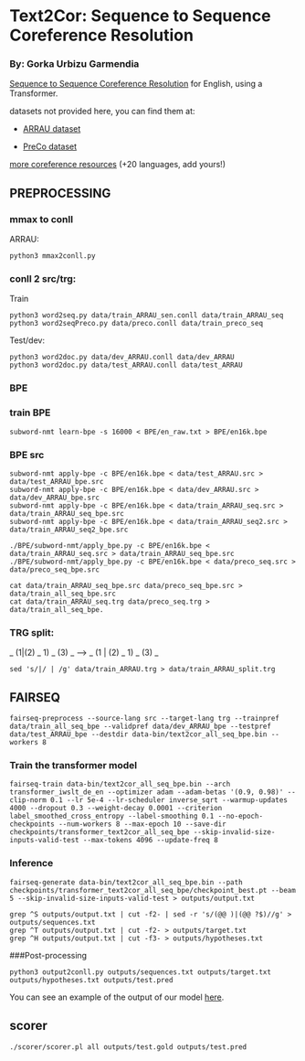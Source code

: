 # Text2Cor: Sequence to Sequence Coreference Resolution

### By: Gorka Urbizu Garmendia

[Sequence to Sequence Coreference Resolution](https://www.aclweb.org/anthology/2020.crac-1.5/) for English, using a Transformer.

datasets not provided here, you can find them at:

- [ARRAU dataset](https://catalog.ldc.upenn.edu/LDC2013T22)

- [PreCo dataset](https://preschool-lab.github.io/PreCo/)

[more coreference resources](https://github.com/gorka96/Coreference-Corpora-Resources)  (+20 languages, add yours!)


## PREPROCESSING

### mmax to conll


ARRAU:
```
python3 mmax2conll.py
```

### conll 2 src/trg:

Train
```
python3 word2seq.py data/train_ARRAU_sen.conll data/train_ARRAU_seq
python3 word2seqPreco.py data/preco.conll data/train_preco_seq
```
Test/dev:
```
python3 word2doc.py data/dev_ARRAU.conll data/dev_ARRAU
python3 word2doc.py data/test_ARRAU.conll data/test_ARRAU
```

### BPE

### train BPE
```
subword-nmt learn-bpe -s 16000 < BPE/en_raw.txt > BPE/en16k.bpe
```
### BPE src
```
subword-nmt apply-bpe -c BPE/en16k.bpe < data/test_ARRAU.src > data/test_ARRAU_bpe.src
subword-nmt apply-bpe -c BPE/en16k.bpe < data/dev_ARRAU.src > data/dev_ARRAU_bpe.src
subword-nmt apply-bpe -c BPE/en16k.bpe < data/train_ARRAU_seq.src > data/train_ARRAU_seq_bpe.src
subword-nmt apply-bpe -c BPE/en16k.bpe < data/train_ARRAU_seq2.src > data/train_ARRAU_seq2_bpe.src

./BPE/subword-nmt/apply_bpe.py -c BPE/en16k.bpe < data/train_ARRAU_seq.src > data/train_ARRAU_seq_bpe.src
./BPE/subword-nmt/apply_bpe.py -c BPE/en16k.bpe < data/preco_seq.src > data/preco_seq_bpe.src

cat data/train_ARRAU_seq_bpe.src data/preco_seq_bpe.src > data/train_all_seq_bpe.src
cat data/train_ARRAU_seq.trg data/preco_seq.trg > data/train_all_seq_bpe.
```

### TRG split:

_  (1|(2) _  1)  _  (3)  _  -->  _  (1  |  (2)  _  1)  _  (3)  _

```
sed 's/|/ | /g' data/train_ARRAU.trg > data/train_ARRAU_split.trg
```

## FAIRSEQ
```
fairseq-preprocess --source-lang src --target-lang trg --trainpref data/train_all_seq_bpe --validpref data/dev_ARRAU_bpe --testpref data/test_ARRAU_bpe --destdir data-bin/text2cor_all_seq_bpe.bin --workers 8
```

### Train the transformer model
```
fairseq-train data-bin/text2cor_all_seq_bpe.bin --arch transformer_iwslt_de_en --optimizer adam --adam-betas '(0.9, 0.98)' --clip-norm 0.1 --lr 5e-4 --lr-scheduler inverse_sqrt --warmup-updates 4000 --dropout 0.3 --weight-decay 0.0001 --criterion label_smoothed_cross_entropy --label-smoothing 0.1 --no-epoch-checkpoints --num-workers 8 --max-epoch 10 --save-dir checkpoints/transformer_text2cor_all_seq_bpe --skip-invalid-size-inputs-valid-test --max-tokens 4096 --update-freq 8
```

### Inference 

```
fairseq-generate data-bin/text2cor_all_seq_bpe.bin --path checkpoints/transformer_text2cor_all_seq_bpe/checkpoint_best.pt --beam 5 --skip-invalid-size-inputs-valid-test > outputs/output.txt

grep ^S outputs/output.txt | cut -f2- | sed -r 's/(@@ )|(@@ ?$)//g' > outputs/sequences.txt
grep ^T outputs/output.txt | cut -f2- > outputs/target.txt
grep ^H outputs/output.txt | cut -f3- > outputs/hypotheses.txt 
```

###Post-processing
```
python3 output2conll.py outputs/sequences.txt outputs/target.txt outputs/hypotheses.txt outputs/test.pred
```
You can see an example of the output of our model [here](https://github.com/gorka96/text2cor/blob/main/pred_example.txt).

## scorer
```
./scorer/scorer.pl all outputs/test.gold outputs/test.pred
```
